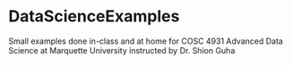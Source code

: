 # DataScienceExamples
Small examples done in-class and at home for COSC 4931 Advanced Data Science at Marquette University instructed by Dr. Shion Guha 
